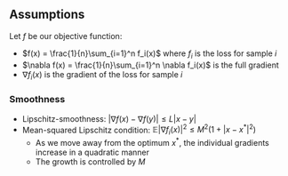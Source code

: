 ## Assumptions
Let $f$ be our objective function:
- $f(x) = \frac{1}{n}\sum_{i=1}^n f_i(x)$ where $f_i$ is the loss for sample $i$
- $\nabla f(x) = \frac{1}{n}\sum_{i=1}^n \nabla f_i(x)$ is the full gradient
- $\nabla f_i(x)$ is the gradient of the loss for sample $i$
### Smoothness
- Lipschitz-smoothness: $|\nabla f(x) - \nabla f(y)| \leq L|x-y|$
- Mean-squared Lipschitz condition: $\mathbb{E}|\nabla f_{i}(x)|^{2} \leq M^{2}(1+|x-x^{*}|^{2})$
    - As we move away from the optimum $x^{*}$, the individual gradients increase in a quadratic manner
    - The growth is controlled by $M$
